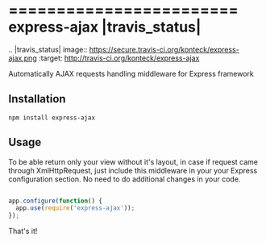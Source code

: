 ========================
express-ajax |travis_status|
========================

.. |travis_status| image:: https://secure.travis-ci.org/konteck/express-ajax.png
   :target: http://travis-ci.org/konteck/express-ajax

Automatically AJAX requests handling middleware for Express framework

## Installation

```
npm install express-ajax
```

## Usage

To be able return only your view without it's layout, in case if request
came through XmlHttpRequest, just include this middleware in your your Express
configuration section. No need to do additional changes in your code.

```javascript

app.configure(function() {
  app.use(require('express-ajax'));
});

```

That's it!